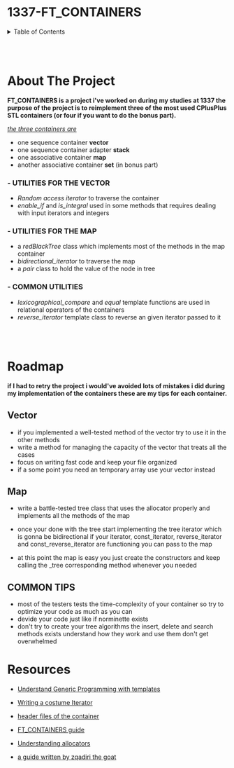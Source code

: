 # 1337-FT_CONTAINERS

<details>
    <summary>Table of Contents</summary>
    <ol>
        <li>
        <a href="#about-the-project">About The Project</a>
        </li>
        <li>
        <a href="#roadmap">Roadmap</a>
        </li>
        <li><a href="#resources">Resources</a>
        </li>
    </ol>
</details>

<br></br>
# About The Project

<!-- Screenshot -->

**FT_CONTAINERS is a project i've worked on during my studies at 1337 the purpose of the project is to reimplement three of the most used CPlusPlus STL containers (or four if you want to do the bonus part).**

<ins>*the three containers are*</ins>
* one sequence container **vector**
* one sequence container adapter **stack**
* one associative container **map**
* another associative container **set** (in bonus part)


### - **UTILITIES FOR THE VECTOR**
* *Random access iterator* to traverse the container
* *enable_if* and *is_integral* used in some methods that requires dealing with input iterators and integers

### - **UTILITIES FOR THE MAP**
* a *redBlackTree* class which implements most of the methods in the map container
* *bidirectional_iterator* to traverse the map
* a *pair* class to hold the value of the node in tree

### - **COMMON UTILITIES**
* *lexicographical_compare* and *equal* template functions are used in relational operators of the containers
* *reverse_iterator* template class to reverse an given iterator passed to it

<br></br>

# Roadmap

**if I had to retry the project i would've avoided lots of mistakes i did during my implementation of the containers these are my tips for each container.**

## Vector
* if you implemented a well-tested method of the vector try to use it in the other methods
* write a method for managing the capacity of the vector that treats all the cases
* focus on writing fast code and keep your file organized 
* if a some point you need an temporary array use your vector instead

## Map

* write a battle-tested tree class that uses the allocator properly and implements all the methods of the map
* once your done with the tree start implementing the tree iterator which is gonna be bidirectional if your iterator, const_iterator, reverse_iterator and const_reverse_iterator are functioning you can pass to the map 

* at this point the map is easy you just create the constructors and keep calling the _tree corresponding method whenever you needed

## COMMON TIPS
* most of the testers tests the time-complexity of your container so try to optimize your code as much as you can
* devide your code just like if norminette exists
* don't try to create your tree algorithms the insert, delete and search methods exists understand how they work and use them don't get overwhelmed


# Resources
* <a href="https://www.drdobbs.com/stl-generic-programming-writing-your-ow/184401417">Understand Generic Programming with templates</a>
* <a href="https://www.internalpointers.com/post/writing-custom-iterators-modern-cpp">Writing a costume Iterator</a>

* <a href="https://www.lirmm.fr/~ducour/Doc-objets/ISO+IEC+14882-1998.pdf">header files of the container</a>

* <a href="https://containersfordummies.notion.site/THE-ULTIMATE-GUIDE-e7f20768377544409ca8d036b1ab9b7f">FT_CONTAINERS guide</a>

* <a href="https://www.codeproject.com/Articles/4795/C-Standard-Allocator-An-Introduction-and-Implement"> Understanding allocators </a>

* <a href="https://earthy-mandarin-bcd.notion.site/Containers-81cacfaf4f0543bcb76ad44b0127cdb7">a guide written by zqadiri the goat</a>
